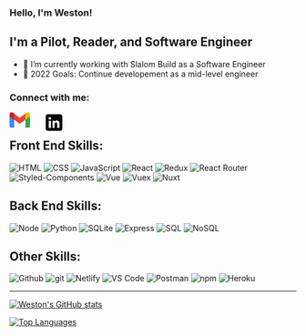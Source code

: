### Hello, I'm Weston!



## I'm a Pilot, Reader, and Software Engineer

- 🌱 I’m currently working with Slalom Build as a Software Engineer
- 🥅 2022 Goals: Continue developement as a mid-level engineer

### Connect with me:
[<img align="left" style="margin-right: 1.5rem" alt="Gmail" width="36px" src="assets\gmail_icon.svg.png" />][gmail]
[<img align="left" style="margin-right: 1.5rem" alt="LinkedIn" width="36px" src="assets\linkedin.png" />][linkedin]
<br />
<!-- Skill Badges -->
## Front End Skills:
![HTML](https://img.shields.io/badge/HTML-2E3440?style=for-the-badge&logo=html5)
![CSS](https://img.shields.io/badge/CSS-2E3440?style=for-the-badge&logo=css3)
![JavaScript](https://img.shields.io/badge/JavaScript-2E3440?style=for-the-badge&logo=javascript)
![React](https://img.shields.io/badge/React-2E3440?style=for-the-badge&logo=react)
![Redux](https://img.shields.io/badge/Redux-2E3440?style=for-the-badge&logo=redux)
![React Router](https://img.shields.io/badge/React%20Router-2E3440?style=for-the-badge&logo=react%20router)
![Styled-Components](https://img.shields.io/badge/Styled%20Components-2E3440?style=for-the-badge&logo=styled-components)
![Vue](https://img.shields.io/badge/Vue-2E3440?style=for-the-badge&logo=vue)
![Vuex](https://img.shields.io/badge/Vuex-2E3440?style=for-the-badge&logo=vuex)
![Nuxt](https://img.shields.io/badge/Nuxt-2E3440?style=for-the-badge&logo=nuxt)
## Back End Skills:
![Node](https://img.shields.io/badge/Node-2E3440?style=for-the-badge&logo=node.js)
![Python](https://img.shields.io/badge/Python-2E3440?style=for-the-badge&logo=python)
![SQLite](https://img.shields.io/badge/SQLite-2E3440?style=for-the-badge&logo=sqlite)
![Express](https://img.shields.io/badge/Express-2E3440?style=for-the-badge&logo=express)
![SQL](https://img.shields.io/badge/SQL-2E3440?style=for-the-badge&logo=sql)
![NoSQL](https://img.shields.io/badge/NoSQL-2E3440?style=for-the-badge&logo=nosql)
## Other Skills:
![Github](https://img.shields.io/badge/GitHub-2E3440?style=for-the-badge&logo=github)
![git](https://img.shields.io/badge/git-2E3440?style=for-the-badge&logo=git)
![Netlify](https://img.shields.io/badge/Netlify-2E3440?style=for-the-badge&logo=netlify)
![VS Code](https://img.shields.io/badge/VS%20Code-2E3440?style=for-the-badge&logo=visual%20studio)
![Postman](https://img.shields.io/badge/Postman-2E3440?style=for-the-badge&logo=Postman)
![npm](https://img.shields.io/badge/npm-2E3440?style=for-the-badge&logo=npm)
![Heroku](https://img.shields.io/badge/Heroku-2E3440?style=for-the-badge&logo=heroku)

---

[gmail]: https://mail.google.com/mail/u/0/?fs=1&to=westonwoodard28@gmail.com&su=SUBJECT&body=BODY&tf=cm
[linkedin]: https://www.linkedin.com/in/weston-woodard-76709988/

[![Weston's GitHub stats](https://github-readme-stats.vercel.app/api?username=SpicyLunchbox)](https://github.com/SpicyLunchbox/github-readme-stats)

[![Top Languages](https://github-readme-stats.vercel.app/api/top-langs/?username=SpicyLunchbox)](https://github.com/SpicyLunchbox/github-readme-stats)

<!--
**SpicyLunchbox/SpicyLunchbox** is a ✨ _special_ ✨ repository because its `README.md` (this file) appears on your GitHub profile.

Here are some ideas to get you started:

- 🔭 I’m currently working on ...
- 🌱 I’m currently learning ...
- 👯 I’m looking to collaborate on ...
- 🤔 I’m looking for help with ...
- 💬 Ask me about ...
- 📫 How to reach me: ...
- 😄 Pronouns: ...
- ⚡ Fun fact: ...
-->
